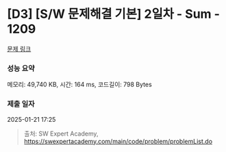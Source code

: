 # [D3] [S/W 문제해결 기본] 2일차 - Sum - 1209 

[문제 링크](https://swexpertacademy.com/main/code/problem/problemDetail.do?contestProbId=AV13_BWKACUCFAYh) 

### 성능 요약

메모리: 49,740 KB, 시간: 164 ms, 코드길이: 798 Bytes

### 제출 일자

2025-01-21 17:25



> 출처: SW Expert Academy, https://swexpertacademy.com/main/code/problem/problemList.do